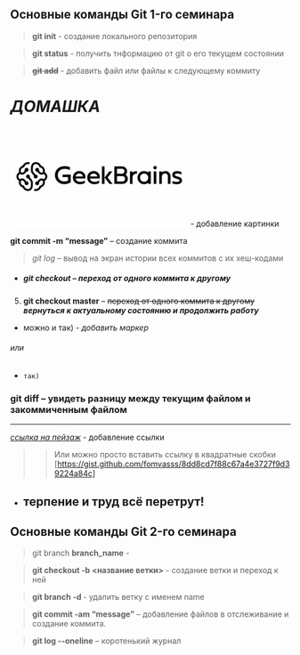 ## Основные команды Git 1-го семинара

> **git init** - создание локального репозитория

> **git status** - получить тнформацию от git о его текущем состоянии

>~~**git add**~~ - добавить файл или файлы к следующему коммиту

# *ДОМАШКА*

![](1.jpg) - добавление картинки

**git commit -m “message”** – создание коммита

> _git log_ – вывод на экран истории всех коммитов с их хеш-кодами

* ##### *git checkout* – переход от одного коммита к другому

5. **git checkout master** – ~~переход от одного коммита к другому~~ ***вернуться к актуальному состоянию и продолжить работу***

- можно и так) - *добавить маркер*

###### или 


+ `так)`
### **git diff** – увидеть разницу между текущим файлом и закоммиченным файлом

---

 [*ссылка на пейзаж*](https://get.wallhere.com/photo/1920x1080-px-mountain-nature-river-rock-645757.jpg) - добавление ссылки

>> Или можно просто вставить ссылку в квадратные скобки [https://gist.github.com/fomvasss/8dd8cd7f88c67a4e3727f9d39224a84c]

* ## **терпение и труд всё перетрут!**

## Основные команды Git 2-го семинара

> git branch **branch_name** - 

> **git checkout -b <название ветки>** - создание ветки и переход к ней

> **git branch -d <name>** - удалить ветку с именем name

> **git commit -am “message”** – добавление файлов в отслеживание и       создание коммита.


> **git log --oneline** – коротенький журнал




